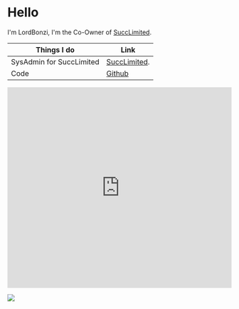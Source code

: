 # Hello

I'm LordBonzi, I'm the Co-Owner of [SuccLimited](https://succ.me.uk/).

Things I do | Link
--- | ---
SysAdmin for SuccLimited | [SuccLimited](https://succ.me.uk/).
Code | [Github](https://github.com/LordBonzi)

<iframe width="100%" height="450" scrolling="no" frameborder="no" src="https://w.soundcloud.com/player/?url=https%3A//api.soundcloud.com/playlists/329224944&amp;color=%23009688&amp;auto_play=false&amp;hide_related=false&amp;show_comments=true&amp;show_user=true&amp;show_reposts=false&amp;show_teaser=true"></iframe>

![](http://www.wtfpl.net/wp-content/uploads/2012/12/wtfpl-strip.jpg)
